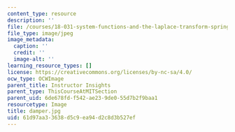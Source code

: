 ```yaml
---
content_type: resource
description: ''
file: /courses/18-031-system-functions-and-the-laplace-transform-spring-2019/61d97aa33638d5c9ea94d2c8d3b527ef_damper.jpg
file_type: image/jpeg
image_metadata:
  caption: ''
  credit: ''
  image-alt: ''
learning_resource_types: []
license: https://creativecommons.org/licenses/by-nc-sa/4.0/
ocw_type: OCWImage
parent_title: Instructor Insights
parent_type: ThisCourseAtMITSection
parent_uid: 6de678fd-f542-ae23-9de0-55d7b2f9baa1
resourcetype: Image
title: damper.jpg
uid: 61d97aa3-3638-d5c9-ea94-d2c8d3b527ef
---
```

